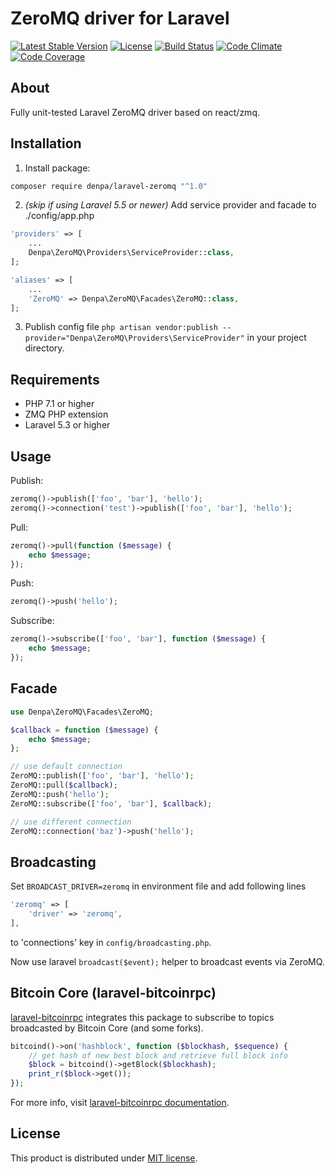 # ZeroMQ driver for Laravel

[![Latest Stable Version](https://poser.pugx.org/denpa/laravel-zeromq/v/stable)](https://packagist.org/packages/denpa/laravel-zeromq)
[![License](https://poser.pugx.org/denpa/laravel-zeromq/license)](https://packagist.org/packages/denpa/laravel-zeromq)
[![Build Status](https://travis-ci.org/denpamusic/laravel-zeromq.svg)](https://travis-ci.org/denpamusic/laravel-zeromq)
[![Code Climate](https://codeclimate.com/github/denpamusic/laravel-zeromq/badges/gpa.svg)](https://codeclimate.com/github/denpamusic/laravel-zeromq)
[![Code Coverage](https://codeclimate.com/github/denpamusic/laravel-zeromq/badges/coverage.svg)](https://codeclimate.com/github/denpamusic/laravel-zeromq/coverage)

## About
Fully unit-tested Laravel ZeroMQ driver based on react/zmq.

## Installation
1. Install package:
```sh
composer require denpa/laravel-zeromq "^1.0"
```

2. _(skip if using Laravel 5.5 or newer)_ Add service provider and facade to ./config/app.php
```php
'providers' => [
    ...
    Denpa\ZeroMQ\Providers\ServiceProvider::class,
];
```

```php
'aliases' => [
    ...
    'ZeroMQ' => Denpa\ZeroMQ\Facades\ZeroMQ::class,
];
```

3. Publish config file
`php artisan vendor:publish --provider="Denpa\ZeroMQ\Providers\ServiceProvider"` in your project directory.

## Requirements
* PHP 7.1 or higher
* ZMQ PHP extension
* Laravel 5.3 or higher

## Usage
Publish:
```php
zeromq()->publish(['foo', 'bar'], 'hello');
zeromq()->connection('test')->publish(['foo', 'bar'], 'hello');
```

Pull:
```php
zeromq()->pull(function ($message) {
    echo $message;
});
```

Push:
```php
zeromq()->push('hello');
```

Subscribe:
```php
zeromq()->subscribe(['foo', 'bar'], function ($message) {
    echo $message;
});
```
## Facade
```php
use Denpa\ZeroMQ\Facades\ZeroMQ;

$callback = function ($message) {
    echo $message;
};

// use default connection
ZeroMQ::publish(['foo', 'bar'], 'hello');
ZeroMQ::pull($callback);
ZeroMQ::push('hello');
ZeroMQ::subscribe(['foo', 'bar'], $callback);

// use different connection
ZeroMQ::connection('baz')->push('hello');
```

## Broadcasting
Set `BROADCAST_DRIVER=zeromq` in environment file and add following lines
```php
'zeromq' => [
    'driver' => 'zeromq',
],
```
to 'connections' key in `config/broadcasting.php`.

Now use laravel `broadcast($event);` helper to broadcast events via ZeroMQ.

## Bitcoin Core (laravel-bitcoinrpc)
[laravel-bitcoinrpc](https://github.com/denpamusic/laravel-bitcoinrpc) integrates this package to subscribe to topics broadcasted by Bitcoin Core (and some forks).
```php
bitcoind()->on('hashblock', function ($blockhash, $sequence) {
    // get hash of new best block and retrieve full block info
    $block = bitcoind()->getBlock($blockhash);
    print_r($block->get());
});
```
For more info, visit [laravel-bitcoinrpc documentation](https://laravel-bitcoinrpc.denpa.pro/docs/zeromq/).

## License
This product is distributed under [MIT license](https://github.com/denpamusic/laravel-zeromq/blob/master/LICENSE).
